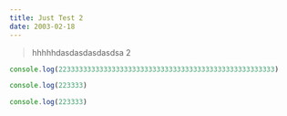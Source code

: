 ```yaml
---
title: Just Test 2
date: 2003-02-18
---
```


> hhhhhdasdasdasdasdsa 2

```js
console.log(22333333333333333333333333333333333333333333333333333)
```

```js
console.log(223333)
```

```js
console.log(223333)
```
